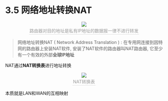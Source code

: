 # 3.5 网络地址转换NAT

<center><img src="https://youpai.roccoshi.top/img/20200712160126.png"><br><div style="border-bottom: 1px solid #d9d9d9;display: inline-block;color: #999;    padding: 2px;">路由器对目的地址是私有IP地址的数据报一律不进行转发</div> </center>

> 网络地址转换NAT ( Network Address Translation ) : 在专用网连接到因特网的路由器上安装NAT软件, 安装了NAT软件的路由器叫NAT路由器, 它至少有一个有效的外部**全球IP地址**

NAT通过**NAT转换表**进行地址转换

<center><img src="https://youpai.roccoshi.top/img/20200712164608.png"><br><div style="border-bottom: 1px solid #d9d9d9;display: inline-block;color: #999;    padding: 2px;">NAT转换表</div> </center>

本质就是LAN和WAN的互相映射























